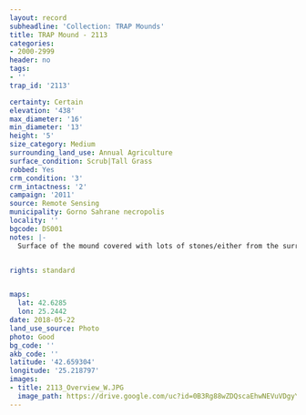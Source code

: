 ```yaml
---
layout: record
subheadline: 'Collection: TRAP Mounds'
title: TRAP Mound - 2113
categories:
- 2000-2999
header: no
tags:
- ''
trap_id: '2113'

certainty: Certain
elevation: '438'
max_diameter: '16'
min_diameter: '13'
height: '5'
size_category: Medium
surrounding_land_use: Annual Agriculture
surface_condition: Scrub|Tall Grass
robbed: Yes
crm_condition: '3'
crm_intactness: '2'
campaign: '2011'
source: Remote Sensing
municipality: Gorno Sahrane necropolis
locality: ''
bgcode: DS001
notes: |-
  Surface of the mound covered with lots of stones/either from the surrounding pasture or from the mound.


rights: standard


maps:
  lat: 42.6285
  lon: 25.2442
date: 2018-05-22
land_use_source: Photo
photo: Good
bg_code: ''
akb_code: ''
latitude: '42.659304'
longitude: '25.218797'
images:
- title: 2113_Overview_W.JPG
  image_path: https://drive.google.com/uc?id=0B3Rg88wZDQscaEhwNEVuVDgyYUU
---
```

